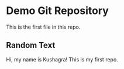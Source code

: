 # Demo Git Repository

This is the first file in this repo.

## Random Text

Hi, my name is Kushagra!
This is my first repo.